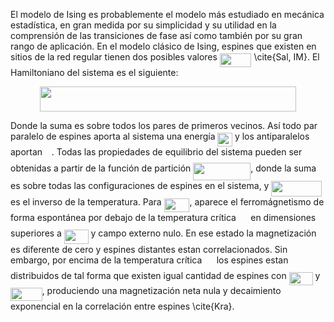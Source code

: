 El modelo de Ising es probablemente el modelo más estudiado en mecánica estadística, en gran medida por su simplicidad y su utilidad en la comprensión de las transiciones de fase así como también por su gran rango de aplicación. En el modelo clásico de Ising, espines que existen en sitios de la red regular tienen dos posibles valores <img src="/tex/ac79f544ac468d9cd8eb78cb27613b1a.svg?invert_in_darkmode&sanitize=true" align=middle width=50.62775354999999pt height=21.18721440000001pt/> \cite{Sal, IM}. El Hamiltoniano del sistema es el siguiente:
<p align="center"><img src="/tex/358dd85fd2862f07123c3d712fb653e1.svg?invert_in_darkmode&sanitize=true" align=middle width=409.6307754pt height=40.548151049999994pt/></p>
Donde la suma es sobre todos los pares de primeros vecinos. Así todo par paralelo de espines aporta al sistema  una energía <img src="/tex/81034b6c32f9c5d7adb1506259fa37c8.svg?invert_in_darkmode&sanitize=true" align=middle width=23.48178689999999pt height=22.465723500000017pt/> y los antiparalelos aportan <img src="/tex/8eb543f68dac24748e65e2e4c5fc968c.svg?invert_in_darkmode&sanitize=true" align=middle width=10.69635434999999pt height=22.465723500000017pt/>. Todas las propiedades de equilibrio del sistema pueden ser obtenidas a partir de la función de partición <img src="/tex/9398f7be2715f5f7d656029cd5bf0fc0.svg?invert_in_darkmode&sanitize=true" align=middle width=92.02568429999998pt height=27.91243950000002pt/>, donde la suma es sobre todas las configuraciones de espines en el sistema, y <img src="/tex/979db2d6ece9284957fc4d99ee71496e.svg?invert_in_darkmode&sanitize=true" align=middle width=80.28328604999999pt height=24.65753399999998pt/> es el inverso de la temperatura. Para <img src="/tex/0b5b3b3bb6d2c0b9dcc5b75bc8334b07.svg?invert_in_darkmode&sanitize=true" align=middle width=40.83319019999999pt height=22.465723500000017pt/>, aparece el ferromágnetismo de forma espontánea por debajo de la temperatura crítica <img src="/tex/f3087bed09ac6d957af8ecfe91212479.svg?invert_in_darkmode&sanitize=true" align=middle width=15.480837899999988pt height=22.465723500000017pt/> en dimensiones superiores a <img src="/tex/4cfe92e893a7541f68473ecb08419237.svg?invert_in_darkmode&sanitize=true" align=middle width=38.69280359999998pt height=22.831056599999986pt/> y campo externo nulo. En ese estado la magnetización es diferente de cero y espines distantes estan correlacionados. Sin embargo, por encima de la temperatura crítica <img src="/tex/f3087bed09ac6d957af8ecfe91212479.svg?invert_in_darkmode&sanitize=true" align=middle width=15.480837899999988pt height=22.465723500000017pt/> los espines estan distribuidos de tal forma que existen igual cantidad de espines con <img src="/tex/776f93672423b6ad1b8808ea2f124452.svg?invert_in_darkmode&sanitize=true" align=middle width=37.84231934999999pt height=21.18721440000001pt/> y <img src="/tex/2619dc6a3f542ae9c31fe0cefed846f1.svg?invert_in_darkmode&sanitize=true" align=middle width=50.62775354999999pt height=21.18721440000001pt/>, produciendo una magnetización neta nula y decaimiento exponencial en la correlación entre espines \cite{Kra}.
